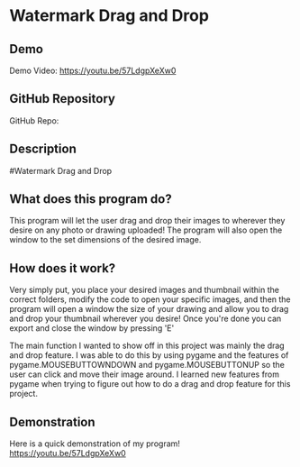 # Watermark Drag and Drop

## Demo
Demo Video: https://youtu.be/57LdgpXeXw0

## GitHub Repository
GitHub Repo: <URL>

## Description
#Watermark Drag and Drop

## What does this program do?
This program will let the user drag and drop their images to wherever they desire on any photo or drawing uploaded! The program will also open the window to the set dimensions of the desired image.

## How does it work?
Very simply put, you place your desired images and thumbnail within the correct folders, modify the code to open your specific images, and then the program will open a window the size of your drawing and allow you to drag and drop your thumbnail wherever you desire! Once you're done you can export and close the window by pressing 'E'

The main function I wanted to show off in this project was mainly the drag and drop feature. I was able to do this by using pygame and the features of pygame.MOUSEBUTTOWNDOWN and pygame.MOUSEBUTTONUP so the user can click and move their image around. I learned new features from pygame when trying to figure out how to do a drag and drop feature for this project.

## Demonstration
Here is a quick demonstration of my program!
https://youtu.be/57LdgpXeXw0
